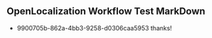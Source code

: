 ## OpenLocalization Workflow Test MarkDown
* 9900705b-862a-4bb3-9258-d0306caa5953 thanks!

<!--HONumber=Jul16_HO4-->


